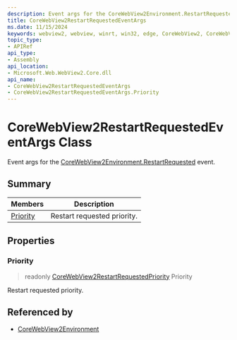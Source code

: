 ```yaml
---
description: Event args for the CoreWebView2Environment.RestartRequested event.
title: CoreWebView2RestartRequestedEventArgs
ms.date: 11/15/2024
keywords: webview2, webview, winrt, win32, edge, CoreWebView2, CoreWebView2Controller, browser control, edge html, CoreWebView2RestartRequestedEventArgs
topic_type:
- APIRef
api_type:
- Assembly
api_location:
- Microsoft.Web.WebView2.Core.dll
api_name:
- CoreWebView2RestartRequestedEventArgs
- CoreWebView2RestartRequestedEventArgs.Priority
---
```


# CoreWebView2RestartRequestedEventArgs Class



Event args for the [CoreWebView2Environment.RestartRequested](corewebview2environment.md#restartrequested) event.

## Summary

Members|Description
--|--
[Priority](#priority) | Restart requested priority.

## Properties

### Priority

> readonly  [CoreWebView2RestartRequestedPriority](corewebview2restartrequestedpriority.md) Priority

Restart requested priority.






## Referenced by

- [CoreWebView2Environment](corewebview2environment.md)
